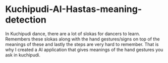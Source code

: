 # Kuchipudi-AI-Hastas-meaning-detection
In Kuchipudi dance, there are a lot of slokas for dancers to learn. Remembers these slokas along with the hand gestures/signs on top of the meanings of these and lastly the steps are very hard to remember. That is why I created a AI application that gives meanings of the hand gestures you ask in kuchipudi.
